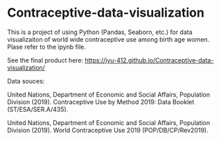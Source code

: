 # Contraceptive-data-visualization

This is a project of using Python (Pandas, Seaborn, etc.) for data visualizaiton of world wide contraceptive use among birth age women. Plase refer to the ipynb file.

See the final product here: https://jyu-412.github.io/Contraceptive-data-visualization/ 

Data souces:

United  Nations,  Department  of  Economic  and  Social  Affairs,  Population  Division  (2019).  Contraceptive Use by Method 2019: Data Booklet (ST/ESA/SER.A/435).

United Nations, Department of Economic and Social Affairs, Population Division (2019).  World Contraceptive Use 2019 (POP/DB/CP/Rev2019).
